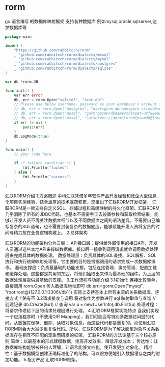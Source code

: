 # rorm
go 语言编写 的数据库映射框架  支持各种数据库 例如mysql,oracle,sqlserver,达梦数据库等
```go
package main

import (
	"https://github.com/rabbitcch/rorm"
	_ "github.com/rabbitcch/rorm/dialects/mssql"
	_ "github.com/rabbitcch/rorm/dialects/mysql"
	_ "github.com/rabbitcch/rorm/dialects/postgres"
	_ "github.com/rabbitcch/rorm/dialects/sqlite"
)

var db *rorm.DB

func init() {
	var err error
	db, err = rorm.Open("sqlite3", "test.db")
	// Please use below username, password as your database's account for the script.
	// db, err = rorm.Open("postgres", "user=gorm dbname=gorm sslmode=disable")
	// db, err = rorm.Open("mysql", "gorm:gorm@/dbname?charset=utf8&parseTime=True")
	// db, err = rorm.Open("mssql", "sqlserver://gorm:LoremIpsum86@localhost:1433?database=gorm")
	if err != nil {
		panic(err)
	}
	db.LogMode(true)
}

func main() {
	// your code here

	if /* failure condition */ {
		fmt.Println("failed")
	} else {
		fmt.Println("success")
	}
}
```
汇联RORM介绍
1.方案概述
中科汇联凭借多年软件产品开发经验和政企大型信息化项目实施经验，结合雄厚的技术底蕴积累，现推出了汇联RORM开发框架。
汇联RORM是一款支持自定义SQL、存储过程和高级映射的持久化框架。汇联RORM几乎消除了所有的JDBC代码，也基本不需要手工去设置参数和获取检索结果，能够让开发人员不再关注数据库细节以及不同数据库之间的语法差异，不需要自己编写复杂的SQL语句，也不需要封装复杂的数据底层，能够赋能开发人员将宝贵的时间与精力放在业务逻辑构建上。
2.总体架构

汇联RORM的功能架构分为三层：
API接口层：提供给外部使用的接口API，开发人员通过这些本地API来操纵数据库。接口层一接收到调用请求就会调用数据处理层来完成具体的数据处理。
数据处理层：负责具体的SQL查找、SQL解析、SQL执行和执行结果映射处理等，它主要的目的是根据调用的请求完成一次数据库操作。
基础支撑层：负责最基础的功能支撑，包括连接管理、事务管理、配置加载和缓存处理，这些都是共用的东西，将他们抽取出来作为最基础的组件。为上层的数据处理层提供最基础的支撑。
3.工作流程与功能介绍
3.1初始化
连接比较简单，直接调用 rorm.Open 传入数据库地址即可
db,err:=gorm.Open("mysql", "root:root@(127.0.0.1:3306)/db1")
实际上支持基本上所有主流的关系数据库，连接方式上略有不
3.2请求接收与调用
将对象作为参数进行 sql 映射取值与查询
 // 创建记录   db.Create(&u1)
 // 查询 var u = new(UserInfo);db.First(u)
处理过程：将请求传递给下层的请求处理层进行处理。
4.汇联ORM框架功能特点
当我们实现一个应用程序时（不使用O/R Mapping），我们可能会写特别多数据访问层的代码，从数据库保存、删除、读取对象信息，而这些代码都是重复的。而使用汇联RORM则会大大减少重复性代码。所以，汇联RORM是为了解决面型对象与关系数据库存在相互不匹配的现象而研发的框架。
汇联RORM的方法论基于三个核心原则
简单：以最基本的形式建模数据，提高开发效率，降低开发成本；
传达性：让数据库结构能够被任何人理解，让语言能够文档化，使开发更加对象化。
精准性：基于数据模型创建正确标准化了的结构，可以很方便地引入数据缓存之类的附加功能。
5.相关产品
汇联RORM框架。
